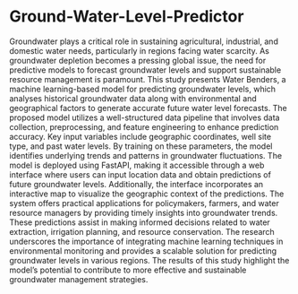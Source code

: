 # Ground-Water-Level-Predictor

Groundwater plays a critical role in sustaining agricultural, industrial, and domestic water needs, particularly in regions facing water scarcity. As groundwater depletion becomes a pressing global issue, the need for predictive models to forecast groundwater levels and support sustainable resource management is paramount. This study presents Water Benders, a machine learning-based model for predicting groundwater levels, which analyses historical groundwater data along with environmental and geographical factors to generate accurate future water level forecasts. The proposed model utilizes a well-structured data pipeline that involves data collection, preprocessing, and feature engineering to enhance prediction accuracy. Key input variables include geographic coordinates, well site type, and past water levels. By training on these parameters, the model identifies underlying trends and patterns in groundwater fluctuations. The model is deployed using FastAPI, making it accessible through a web interface where users can input location data and obtain predictions of future groundwater levels. Additionally, the interface incorporates an interactive map to visualize the geographic context of the predictions. The system offers practical applications for policymakers, farmers, and water resource managers by providing timely insights into groundwater trends. These predictions assist in making informed decisions related to water extraction, irrigation planning, and resource conservation. The research underscores the importance of integrating machine learning techniques in environmental monitoring and provides a scalable solution for predicting groundwater levels in various regions. The results of this study highlight the model’s potential to contribute to more effective and sustainable groundwater management strategies.

